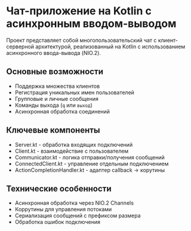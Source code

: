 # Чат-приложение на Kotlin с асинхронным вводом-выводом

Проект представляет собой многопользовательский чат с клиент-серверной архитектурой, реализованный на Kotlin с использованием асинхронного ввода-вывода (NIO.2).

## Основные возможности
- Поддержка множества клиентов
- Регистрация уникальных имен пользователей
- Групповые и личные сообщения
- Команды выхода (`q` или `выход`)
- Асинхронная обработка соединений

## Ключевые компоненты
- Server.kt - обработка входящих подключений
- Client.kt - взаимодействие с пользователем
- Communicator.kt - логика отправки/получения сообщений
- ConnectedClient.kt - управление отдельным подключением
- ActionCompletionHandler.kt - адаптер callback → корутины

## Технические особенности
- Асинхронная обработка через NIO.2 Channels
- Коррутины для управления потоками
- Сериализация сообщений с префиксом размера
- Обработка ошибок подключения


 
 
